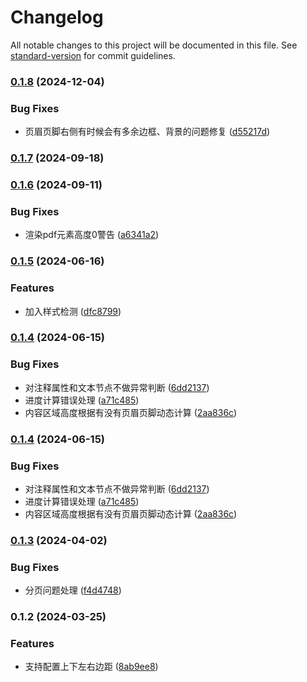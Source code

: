 # Changelog

All notable changes to this project will be documented in this file. See [standard-version](https://github.com/conventional-changelog/standard-version) for commit guidelines.

### [0.1.8](https://github.com/asdw741111/jspdf-pro/compare/v0.1.7...v0.1.8) (2024-12-04)


### Bug Fixes

* 页眉页脚右侧有时候会有多余边框、背景的问题修复 ([d55217d](https://github.com/asdw741111/jspdf-pro/commit/d55217d8a70442aa4104007ca6216e3079221611))

### [0.1.7](https://github.com/asdw741111/jspdf-pro/compare/v0.1.6...v0.1.7) (2024-09-18)

### [0.1.6](https://github.com/asdw741111/jspdf-pro/compare/v0.1.5...v0.1.6) (2024-09-11)


### Bug Fixes

* 渲染pdf元素高度0警告 ([a6341a2](https://github.com/asdw741111/jspdf-pro/commit/a6341a23e0d28202dac5ebabcac1b083c44e4e3f))

### [0.1.5](https://github.com/asdw741111/jspdf-pro/compare/v0.1.4...v0.1.5) (2024-06-16)


### Features

* 加入样式检测 ([dfc8799](https://github.com/asdw741111/jspdf-pro/commit/dfc8799d4d6bd1a1e0c7a5a7a86dcf7f9c04dd92))

### [0.1.4](https://github.com/asdw741111/jspdf-pro/compare/v0.1.3...v0.1.4) (2024-06-15)


### Bug Fixes

* 对注释属性和文本节点不做异常判断 ([6dd2137](https://github.com/asdw741111/jspdf-pro/commit/6dd2137e54667dc3f179dfc57aa5e382925fee10))
* 进度计算错误处理 ([a71c485](https://github.com/asdw741111/jspdf-pro/commit/a71c485595d443f5ced6eed3a1d8fba078f31eef))
* 内容区域高度根据有没有页眉页脚动态计算 ([2aa836c](https://github.com/asdw741111/jspdf-pro/commit/2aa836cfe3b4cca9df40bc542625b0a5170fb79b))

### [0.1.4](https://github.com/asdw741111/jspdf-pro/compare/v0.1.3...v0.1.4) (2024-06-15)


### Bug Fixes

* 对注释属性和文本节点不做异常判断 ([6dd2137](https://github.com/asdw741111/jspdf-pro/commit/6dd2137e54667dc3f179dfc57aa5e382925fee10))
* 进度计算错误处理 ([a71c485](https://github.com/asdw741111/jspdf-pro/commit/a71c485595d443f5ced6eed3a1d8fba078f31eef))
* 内容区域高度根据有没有页眉页脚动态计算 ([2aa836c](https://github.com/asdw741111/jspdf-pro/commit/2aa836cfe3b4cca9df40bc542625b0a5170fb79b))

### [0.1.3](https://github.com/asdw741111/jspdf-pro/compare/v0.1.2...v0.1.3) (2024-04-02)


### Bug Fixes

* 分页问题处理 ([f4d4748](https://github.com/asdw741111/jspdf-pro/commit/f4d4748a99729661c4954ae8de6e8f79d9b88bbd))

### 0.1.2 (2024-03-25)


### Features

* 支持配置上下左右边距 ([8ab9ee8](https://github.com/asdw741111/jspdf-pro/commit/8ab9ee864b33bee06d9d2f016ae7193a9e1796d9))
